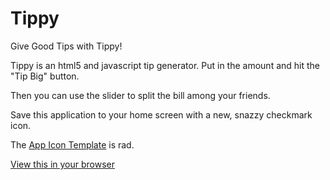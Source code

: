Tippy
=====

Give Good Tips with Tippy!

Tippy is an html5 and javascript tip generator. Put in the amount and hit the "Tip Big" button.

Then you can use the slider to split the bill among your friends.

Save this application to your home screen with a new, snazzy checkmark icon.

The [App Icon Template](http://appicontemplate.com/ios8) is rad.

[View this in your browser](http://sc137.github.io/tippy/)
